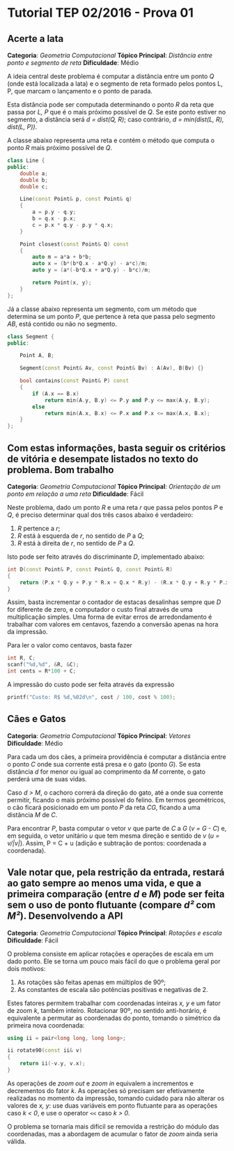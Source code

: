 Tutorial TEP 02/2016 - Prova 01
===============================

Acerte a lata
-------------

**Categoria**: _Geometria Computacional_
**Tópico Principal**: _Distância entre ponto e segmento de reta_
**Dificuldade**: Médio

A ideia central deste problema é computar a distância entre um ponto _Q_
(onde está localizada a lata) e o segmento de reta formado pelos pontos L, P,
que marcam o lançamento e o ponto de parada.

Esta distância pode ser computada determinando o ponto _R_ da reta que passa
por _L, P_ que é o mais próximo possível de _Q_. Se este ponto estiver no 
segmento, a distância será _d = dist(Q, R)_; caso contrário, 
_d = min(dist(L, R), dist(L, P))_.

A classe abaixo representa uma reta e contém o método que computa o ponto _R_
mais próximo possível de _Q_.

```C++
class Line {
public:
    double a;
    double b;
    double c;

    Line(const Point& p, const Point& q)
    {
        a = p.y - q.y;
        b = q.x - p.x;
        c = p.x * q.y - p.y * q.x;
    }

    Point closest(const Point& Q) const 
    {
        auto m = a*a + b*b;
        auto x = (b*(b*Q.x - a*Q.y) - a*c)/m;
        auto y = (a*(-b*Q.x + a*Q.y) - b*c)/m;

        return Point(x, y);
    }
};
```

Já a classe abaixo representa um segmento, com um método que determina se um 
ponto _P_,
que pertence à reta que passa pelo segmento _AB_, está contido ou não no
segmento.

```C++
class Segment {
public:

    Point A, B;

    Segment(const Point& Av, const Point& Bv) : A(Av), B(Bv) {}

    bool contains(const Point& P) const
    {
        if (A.x == B.x)
            return min(A.y, B.y) <= P.y and P.y <= max(A.y, B.y);
        else
            return min(A.x, B.x) <= P.x and P.x <= max(A.x, B.x);
    }
};
```

Com estas informações, basta seguir os critérios de vitória e desempate 
listados no texto do problema.
Bom trabalho
------------

**Categoria**: _Geometria Computacional_
**Tópico Principal**: _Orientação de um ponto em relação a uma reta_
**Dificuldade**: Fácil

Neste problema, dado um ponto _R_ e uma reta _r_ que passa pelos pontos
_P_ e _Q_, é preciso determinar qual dos três casos abaixo é verdadeiro:

1. _R_ pertence a _r_;
1. _R_ está à esquerda de _r_, no sentido de _P_ a _Q_;
1. _R_ está à direita de _r_, no sentido de _P_ a _Q_.

Isto pode ser feito através do discriminante _D_, implementado abaixo:
```C++
int D(const Point& P, const Point& Q, const Point& R)
{
    return (P.x * Q.y + P.y * R.x + Q.x * R.y) - (R.x * Q.y + R.y * P.x + Q.x * P.y);
}
```

Assim, basta incrementar o contador de estacas desalinhas sempre que _D_ for
diferente de zero, e computador o custo final através de uma multiplicação
simples. Uma forma de evitar erros de arredondamento é trabalhar com valores
em centavos, fazendo a conversão apenas na hora da impressão.

Para ler o valor como centavos, basta fazer
```C++
int R, C;
scanf("%d,%d", &R, &C);
int cents = R*100 + C;
```

A impressão do custo pode ser feita através da expressão
```C++
printf("Custo: R$ %d,%02d\n", cost / 100, cost % 100);
```

Cães e Gatos
------------

**Categoria**: _Geometria Computacional_
**Tópico Principal**: _Vetores_
**Dificuldade**: Médio

Para cada um dos cães, a primeira providência é computar a distância entre o 
ponto _C_ onde sua corrente está presa e o gato (ponto _G_). Se esta distância 
_d_ for menor ou igual ao comprimento da _M_ corrente, o gato perderá uma de 
suas vidas.

Caso _d > M_, o cachoro correrá da direção do gato, até a onde
sua corrente permitir, ficando o mais próximo possível do felino. Em termos
geométricos, o cão ficará posicionado em um ponto _P_ da reta _CG_, ficando a 
uma distância _M_ de _C_.

Para encontrar _P_, basta computar o vetor _v_ que parte de _C_ a _G_ (_v = G - C_) e,
em seguida, o vetor unitário _u_ que tem mesma direção e sentido de _v_
(_u = v/|v|_).  Assim, P = C + u (adição e subtração de pontos: coordenada a coordenada).

Vale notar que, pela restrição da entrada, restará ao gato sempre ao menos uma
vida, e que a primeira comparação (entre _d_ e _M_) pode ser feita sem o
uso de ponto flutuante (compare _d²_ com _M²_).
Desenvolvendo a API
-------------------

**Categoria**: _Geometria Computacional_
**Tópico Principal**: _Rotações e escala_
**Dificuldade**: Fácil

O problema consiste em aplicar rotações e operações de escala em um dado ponto.
Ele se torna um pouco mais fácil do que o problema geral por dois motivos:

1. As rotações são feitas apenas em múltiplos de 90º;
1. As constantes de escala são potências positivas e negativas de 2.

Estes fatores permitem trabalhar com coordenadas inteiras _x, y_ e um fator
de zoom _k_, também inteiro. Rotacionar 90º, no sentido anti-horário, é 
equivalente a permutar as coordenadas do ponto, tomando o simétrico da 
primeira nova coordenada:
```C++
using ii = pair<long long, long long>;

ii rotate90(const ii& v)
{
    return ii(-v.y, v.x);
}
```

As operações de _zoom out_ e _zoom in_ equivalem a incrementos e decrementos
do fator _k_. As operações só precisam ser efetivamente realizadas no 
momento da impressão, tomando cuidado para não alterar os valores de 
_x, y_: use duas variáveis em ponto flutuante para as operações caso _k < 0_,
e use o operator `<<` caso _k > 0_.

O problema se tornaria mais difícil se removida a restrição do módulo das
coordenadas, mas a abordagem de acumular o fator de _zoom_ ainda seria 
válida.
